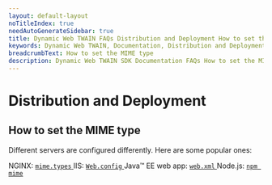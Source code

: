 ```yaml
---
layout: default-layout
noTitleIndex: true
needAutoGenerateSidebar: true
title: Dynamic Web TWAIN FAQs Distribution and Deployment How to set the MIME type
keywords: Dynamic Web TWAIN, Documentation, Distribution and Deployment
breadcrumbText: How to set the MIME type
description: Dynamic Web TWAIN SDK Documentation FAQs How to set the MIME type
---
```


# Distribution and Deployment

## How to set the MIME type

Different servers are configured differently. Here are some popular ones:

NGINX: [ `mime.types` ](https://www.nginx.com/resources/wiki/start/topics/examples/full/#mime-types)
IIS: [ `Web.config` ](https://docs.microsoft.com/en-us/iis/configuration/system.webserver/staticcontent/mimemap#how-to-add-a-mime-type-to-a-web-site-or-application)
Java™ EE web app: [ `web.xml` ](https://docs.oracle.com/cd/E24329_01/web.1211/e21049/web_xml.htm#WBAPP533)
Node.js: [ `npm mime` ](https://www.npmjs.com/package/mime-types)